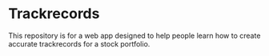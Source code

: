 # Trackrecords
This repository is for a web app designed to help people learn how to create accurate trackrecords for a stock portfolio.
